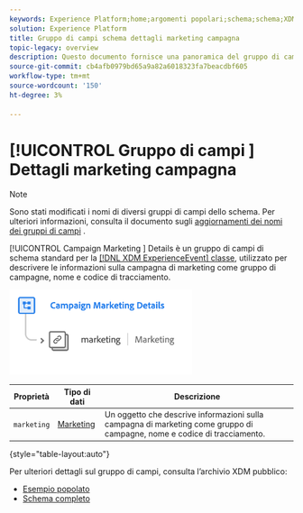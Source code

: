 ```yaml
---
keywords: Experience Platform;home;argomenti popolari;schema;schema;XDM;ExperienceEvent;campi;schemi;schemi;progettazione schema;gruppo di campi;gruppo di campi;
solution: Experience Platform
title: Gruppo di campi schema dettagli marketing campagna
topic-legacy: overview
description: Questo documento fornisce una panoramica del gruppo di campi dello schema Dettagli marketing di Campaign.
source-git-commit: cb4afb0979bd65a9a82a6018323fa7beacdbf605
workflow-type: tm+mt
source-wordcount: '150'
ht-degree: 3%

---
```



# [!UICONTROL Gruppo di campi ] Dettagli marketing campagna

>[!NOTE]
>
>Sono stati modificati i nomi di diversi gruppi di campi dello schema. Per ulteriori informazioni, consulta il documento sugli [aggiornamenti dei nomi dei gruppi di campi](../name-updates.md) .

[!UICONTROL Campaign Marketing ] Details è un gruppo di campi di schema standard per la  [[!DNL XDM ExperienceEvent] classe](../../classes/experienceevent.md), utilizzato per descrivere le informazioni sulla campagna di marketing come gruppo di campagne, nome e codice di tracciamento.

![](../../images/field-groups/campaign-marketing-details.png)

| Proprietà | Tipo di dati | Descrizione |
| --- | --- | --- |
| `marketing` | [Marketing](../../data-types/marketing.md) | Un oggetto che descrive informazioni sulla campagna di marketing come gruppo di campagne, nome e codice di tracciamento. |

{style=&quot;table-layout:auto&quot;}

Per ulteriori dettagli sul gruppo di campi, consulta l’archivio XDM pubblico:

* [Esempio popolato](https://github.com/adobe/xdm/blob/master/components/mixins/experience-event/experienceevent-marketing.example.1.json)
* [Schema completo](https://github.com/adobe/xdm/blob/master/components/mixins/experience-event/experienceevent-marketing.schema.json)

